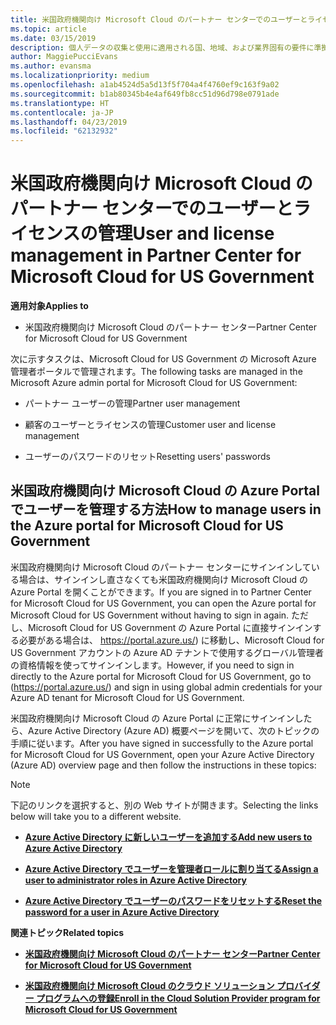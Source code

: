 ```yaml
---
title: 米国政府機関向け Microsoft Cloud のパートナー センターでのユーザーとライセンスの管理 | 米国政府機関向け Microsoft Cloud のパートナー センター
ms.topic: article
ms.date: 03/15/2019
description: 個人データの収集と使用に適用される国、地域、および業界固有の要件に準拠するためのユーザー管理機能が、米国政府機関向け Microsoft Cloud のパートナー センターでは利用できません。 代わりに、米国政府機関向け Microsoft Cloud の Azure Portal でユーザーを追加および管理します。
author: MaggiePucciEvans
ms.author: evansma
ms.localizationpriority: medium
ms.openlocfilehash: a1ab4524d5a5d13f5f704a4f4760ef9c163f9a02
ms.sourcegitcommit: b1ab80345b4e4af649fb8cc51d96d798e0791ade
ms.translationtype: HT
ms.contentlocale: ja-JP
ms.lasthandoff: 04/23/2019
ms.locfileid: "62132932"
---
```

# <a name="user-and-license-management-in-partner-center-for-microsoft-cloud-for-us-government"></a><span data-ttu-id="52466-104">米国政府機関向け Microsoft Cloud のパートナー センターでのユーザーとライセンスの管理</span><span class="sxs-lookup"><span data-stu-id="52466-104">User and license management in Partner Center for Microsoft Cloud for US Government</span></span>

<span data-ttu-id="52466-105">**適用対象**</span><span class="sxs-lookup"><span data-stu-id="52466-105">**Applies to**</span></span>

-  <span data-ttu-id="52466-106">米国政府機関向け Microsoft Cloud のパートナー センター</span><span class="sxs-lookup"><span data-stu-id="52466-106">Partner Center for Microsoft Cloud for US Government</span></span>

<span data-ttu-id="52466-107">次に示すタスクは、Microsoft Cloud for US Government の Microsoft Azure 管理者ポータルで管理されます。</span><span class="sxs-lookup"><span data-stu-id="52466-107">The following tasks are managed in the Microsoft Azure admin portal for Microsoft Cloud for US Government:</span></span>

- <span data-ttu-id="52466-108">パートナー ユーザーの管理</span><span class="sxs-lookup"><span data-stu-id="52466-108">Partner user management</span></span>

- <span data-ttu-id="52466-109">顧客のユーザーとライセンスの管理</span><span class="sxs-lookup"><span data-stu-id="52466-109">Customer user and license management</span></span>

- <span data-ttu-id="52466-110">ユーザーのパスワードのリセット</span><span class="sxs-lookup"><span data-stu-id="52466-110">Resetting users' passwords</span></span>


## <a name="how-to-manage-users-in-the-azure-portal-for-microsoft-cloud-for-us-government"></a><span data-ttu-id="52466-111">米国政府機関向け Microsoft Cloud の Azure Portal でユーザーを管理する方法</span><span class="sxs-lookup"><span data-stu-id="52466-111">How to manage users in the Azure portal for Microsoft Cloud for US Government</span></span>

<span data-ttu-id="52466-112">米国政府機関向け Microsoft Cloud のパートナー センターにサインインしている場合は、サインインし直さなくても米国政府機関向け Microsoft Cloud の Azure Portal を開くことができます。</span><span class="sxs-lookup"><span data-stu-id="52466-112">If you are signed in to Partner Center for Microsoft Cloud for US Government, you can open the Azure portal for Microsoft Cloud for US Government without having to sign in again.</span></span> <span data-ttu-id="52466-113">ただし、Microsoft Cloud for US Government の Azure Portal に直接サインインする必要がある場合は、 https://portal.azure.us/) に移動し、Microsoft Cloud for US Government アカウントの Azure AD テナントで使用するグローバル管理者の資格情報を使ってサインインします。</span><span class="sxs-lookup"><span data-stu-id="52466-113">However, if you need to sign in directly to the Azure portal for Microsoft Cloud for US Government, go to (https://portal.azure.us/) and sign in using global admin credentials for your Azure AD tenant for Microsoft Cloud for US Government.</span></span>

<span data-ttu-id="52466-114">米国政府機関向け Microsoft Cloud の Azure Portal に正常にサインインしたら、Azure Active Directory (Azure AD) 概要ページを開いて、次のトピックの手順に従います。</span><span class="sxs-lookup"><span data-stu-id="52466-114">After you have signed in successfully to the Azure portal for Microsoft Cloud for US Government, open your Azure Active Directory (Azure AD) overview page and then follow the instructions in these topics:</span></span>

> [!NOTE]  
> <span data-ttu-id="52466-115">下記のリンクを選択すると、別の Web サイトが開きます。</span><span class="sxs-lookup"><span data-stu-id="52466-115">Selecting the links below will take you to a different website.</span></span> 

-  [<span data-ttu-id="52466-116">**Azure Active Directory に新しいユーザーを追加する**</span><span class="sxs-lookup"><span data-stu-id="52466-116">**Add new users to Azure Active Directory**</span></span>](https://docs.microsoft.com/azure/active-directory/active-directory-users-create-azure-portal)

-  [<span data-ttu-id="52466-117">**Azure Active Directory でユーザーを管理者ロールに割り当てる**</span><span class="sxs-lookup"><span data-stu-id="52466-117">**Assign a user to administrator roles in Azure Active Directory**</span></span>](https://docs.microsoft.com/azure/active-directory/active-directory-users-assign-role-azure-portal)

-  [<span data-ttu-id="52466-118">**Azure Active Directory でユーザーのパスワードをリセットする**</span><span class="sxs-lookup"><span data-stu-id="52466-118">**Reset the password for a user in Azure Active Directory**</span></span>](https://docs.microsoft.com/azure/active-directory/active-directory-users-reset-password-azure-portal)

<span data-ttu-id="52466-119">**関連トピック**</span><span class="sxs-lookup"><span data-stu-id="52466-119">**Related topics**</span></span>

-  [<span data-ttu-id="52466-120">**米国政府機関向け Microsoft Cloud のパートナー センター**</span><span class="sxs-lookup"><span data-stu-id="52466-120">**Partner Center for Microsoft Cloud for US Government**</span></span>](partner-center-for-microsoft-us-govt-cloud.md)

-  [<span data-ttu-id="52466-121">**米国政府機関向け Microsoft Cloud のクラウド ソリューション プロバイダー プログラムへの登録**</span><span class="sxs-lookup"><span data-stu-id="52466-121">**Enroll in the Cloud Solution Provider program for Microsoft Cloud for US Government**</span></span>](enroll-in-csp-for-microsoft-us-govt-cloud.md)
